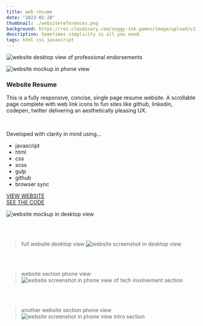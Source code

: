 ```yaml
---
title: web resume
date: "2023-01-28"
thumbnail: ./websitereferences.png
background: https://res.cloudinary.com/soggy-ink-games/image/upload/v1709873091/website-ian.png
description: Sometimes simplicity is all you need.
tags: html css javascript
---
```


![website desktop view of professional endorsements](https://res.cloudinary.com/soggy-ink-games/image/upload/v1675133672/portfolio/websitereferences_hxkd0o.png)

![website mockup in phone view](https://res.cloudinary.com/soggy-ink-games/image/upload/v1675008930/portfolio/iphonemock_uu8src.gif)

### Website Resume

This is a fully responsive, concise, single page resume website. A scrollable page complete with web link icons to fun sites like github, linkedin, codepen, twitter delivering an aesthetically pleasing UX.

<br>

Developed with clarity in mind using...

- javascript
- html
- css
- scss
- gulp
- github
- browser sync

[VIEW WEBSITE](https://anaizing.github.io/web-resume/)
<br>
[SEE THE CODE](https://github.com/Anaizing/web-resume)

![website mockup in desktop view](https://res.cloudinary.com/soggy-ink-games/image/upload/v1675009049/portfolio/laptopmock_d9758g.gif)

<br>
<br>

> full website desktop view
> ![website screenshot in desktop view](https://res.cloudinary.com/soggy-ink-games/image/upload/v1675009106/portfolio/webpagelaptop_xlosqr.png)

<br>
<br>

> website section phone view
> ![website screenshot in phone view of tech involvement section](https://res.cloudinary.com/soggy-ink-games/image/upload/v1675009189/portfolio/screenshotphone_mfpyjs.png)

<br>
<br>

> another website section phone view
> ![website screenshot in phone view intro section](https://res.cloudinary.com/soggy-ink-games/image/upload/v1675009234/portfolio/screenshotphonetop_ak5mxo.png)
